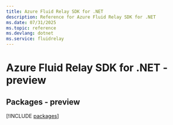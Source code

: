 ```yaml
---
title: Azure Fluid Relay SDK for .NET
description: Reference for Azure Fluid Relay SDK for .NET
ms.date: 07/31/2025
ms.topic: reference
ms.devlang: dotnet
ms.service: fluidrelay
---
```

# Azure Fluid Relay SDK for .NET - preview
## Packages - preview
[!INCLUDE [packages](fluid-relay-index.md)]